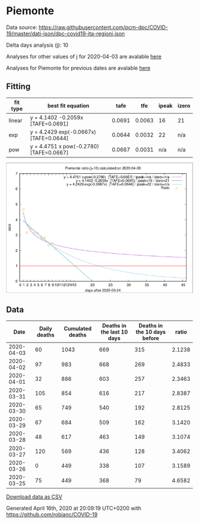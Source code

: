 # Piemonte

Data source: https://raw.githubusercontent.com/pcm-dpc/COVID-19/master/dati-json/dpc-covid19-ita-regioni.json

Delta days analysis (j): 10

Analyses for other values of j for 2020-04-03 are avalable [here](../2020-04-03/README.md)

Analyses for Piemonte for previous dates are avalable [here](../README.md)

## Fitting 
|fit type|best fit equation|tafe|tfe|ipeak|izero|
|-------|-----|--------|------|---|---|
|linear|y = 4.1402 -0.2059x  [TAFE=0.0691]|0.0691|0.0063|16|21|
|exp|y = 4.2429 exp(-0.0667x)  [TAFE=0.0644]|0.0644|0.0032|22|n/a|
|pow|y = 4.4751 x pow(-0.2780)  [TAFE=0.0667]|0.0667|0.0031|n/a|n/a|

![Plot](COVID-19_piemonte_j10_2020-04-03.png)

## Data
|Date|Daily deaths|Cumulated deaths|Deaths in the last 10 days|Deaths in the 10 days before|ratio|
|----|----------|-----------|-------|--------------------|-----|
|2020-04-03|60|1043|669|315|2.1238|
|2020-04-02|97|983|668|269|2.4833|
|2020-04-01|32|886|603|257|2.3463|
|2020-03-31|105|854|616|217|2.8387|
|2020-03-30|65|749|540|192|2.8125|
|2020-03-29|67|684|509|162|3.1420|
|2020-03-28|48|617|463|149|3.1074|
|2020-03-27|120|569|436|128|3.4062|
|2020-03-26|0|449|338|107|3.1589|
|2020-03-25|75|449|368|79|4.6582|

[Download data as CSV](COVID-19_piemonte_j10_2020-04-03.csv)

Generated April 16th, 2020 at 20:09:19 UTC+0200 with https://github.com/robianc/COVID-19
